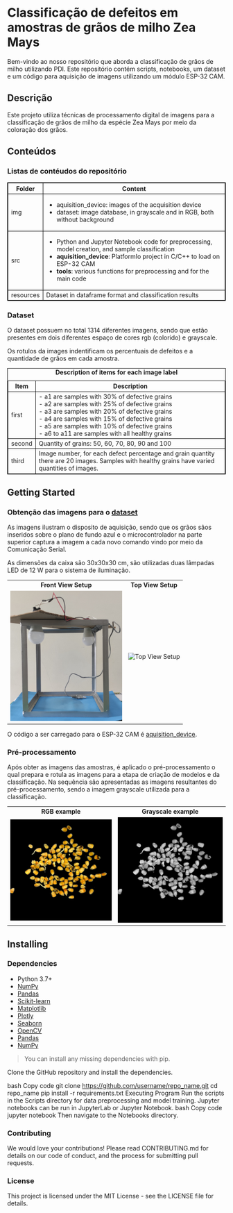 # Classificação de defeitos em amostras de grãos de milho Zea Mays

Bem-vindo ao nosso repositório que aborda a classificação de grãos de milho utilizando PDI. Este repositório contém scripts, notebooks, um dataset e um código para aquisição de imagens utilizando um módulo ESP-32 CAM.

## Descrição
Este projeto utiliza técnicas de processamento digital de imagens para a classificação de grãos de milho da espécie Zea Mays por meio da coloração dos grãos.

## Conteúdos

### Listas de contéudos do repositório

<table style="width:100%; border:1px solid black;">
    <thead>
        <tr>
            <th style="text-align:center; border:1px solid black;"><strong>Folder</strong></th>
            <th style="text-align:center; border:1px solid black;"><strong>Content</strong></th>
        </tr>
    </thead>
    <tbody>
        <tr>
            <td style="border:1px solid black;">img</td>
            <td style="border:1px solid black;">
                <ul>
                    <li>aquisition_device: images of the acquisition device</li>
                    <li>dataset: image database, in grayscale and in RGB, both without background</li>
                </ul>
            </td>
        </tr>
        <tr>
            <td style="border:1px solid black;">src</td>
            <td style="border:1px solid black;">
                <ul>
                    <li>Python and Jupyter Notebook code for preprocessing, model creation, and sample classification</li>
                    <li><strong>aquisition_device</strong>: PlatformIo project in C/C++ to load on ESP-32 CAM</li>
                    <li><strong>tools</strong>: various functions for preprocessing and for the main code</li>
                </ul>
            </td>
        </tr>
        <tr>
            <td style="border:1px solid black;">resources</td>
            <td style="border:1px solid black;">
                Dataset in dataframe format and classification results
            </td>
        </tr>
    </tbody>
</table>



<!-- <table>
  <tr>
    <td align="center"> <strong>folder</strong> </td>
    <td align="center"> <strong>content</strong> </td>
  </tr>
  <tr>
    <td>img</td>
    <td>
        <ul>
            <li>aquisition_device: imagens do dispositivo de aquisição</li>
            <li>dataset: banco de dados de imagens, em tons de cinza e em rgb, ambas sem fundo</li>
        </ul>
    </td>
  </tr>

  <tr>
    <td>src</td>
    <td>
        <ul>
            <li>códigos em Python e Jupyter Notebook para pré-processamento, criação dos modelos e classificação das amostras </li>
            <li><strong>aquisition_device</strong>: projeto do PlatformIo em C/C++ para carregar no ESP-32 CAM</li>
            <li><strong>tools</strong>: funções diversas para o pré-processamento e para o código principal</li>
        </ul>
    </td>
  </tr>

  <tr>
    <td>resources</td>
    <td>
        dataset em formato de dataframe e resultados da classificação
    </td>
  </tr>

</table> -->

### Dataset

O dataset possuem no total 1314 diferentes imagens, sendo que estão presentes em dois diferentes espaço de cores rgb (colorido) e grayscale.

Os rotulos da images indentificam os percentuais de defeitos e a quantidade de grãos em cada amostra.

<table style="width:100%; border:1px solid black;">
    <caption><strong>Description of items for each image label</strong></caption>
    <thead>
        <tr>
            <th style="text-align:center; border:1px solid black;">Item</th>
            <th style="text-align:center; border:1px solid black;">Description</th>
        </tr>
    </thead>
    <tbody>
        <tr>
            <td style="border:1px solid black;">first</td>
            <td style="border:1px solid black;">
                - a1 are samples with 30% of defective grains<br>
                - a2 are samples with 25% of defective grains<br>
                - a3 are samples with 20% of defective grains<br>
                - a4 are samples with 15% of defective grains<br>
                - a5 are samples with 10% of defective grains<br>
                - a6 to a11 are samples with all healthy grains
            </td>
        </tr>
        <tr>
            <td style="border:1px solid black;">second</td>
            <td style="border:1px solid black;">Quantity of grains: 50, 60, 70, 80, 90 and 100</td>
        </tr>
        <tr>
            <td style="border:1px solid black;">third</td>
            <td style="border:1px solid black;">Image number, for each defect percentage and grain quantity there are 20 images. Samples with healthy grains have varied quantities of images.</td>
        </tr>
    </tbody>
</table>


## Getting Started

### Obtenção das imagens para o [dataset](img/dataset/)

As imagens ilustram o disposito de aquisição, sendo que os grãos sãos inseridos sobre o plano de fundo azul e o microcontrolador na parte superior captura a imagem a cada novo comando vindo por meio da Comunicação Serial.

As dimensões da caixa são 30x30x30 cm, são utilizadas duas lâmpadas LED de 12 W para o sistema de iluminação.


<!-- <div style="display: flex; justify-content: space-around;">
    <figure>
        <figcaption><strong>Front View Setup</strong></figcaption>
        <img src="img/aquisition_device/setup_frontView.jpg" alt="Front View Setup" style="width: auto; height: 300px;">
    </figure>
    <figure>
        <figcaption><strong>Top View Setup</strong></figcaption>
        <img src="img/aquisition_device/setup_topView.jpg" alt="Top View Setup" style="width: auto; height: 300px;">
    </figure>
</div> -->


<table>
  <tr>
    <td align="center"> <strong>Front View Setup</strong> </td>
    <td align="center"> <strong>Top View Setup</strong> </td>
  </tr>
  <tr>
    <td><img src="img/aquisition_device/setup_frontView.jpg" alt="Front View Setup" style="width: auto; height: 300px;"></td>
    <td><img src="img/aquisition_device/setup_topView.jpg" alt="Top View Setup" style="width: auto; height: 300px;"></td>
  </tr>
</table>



O código a ser carregado para o ESP-32 CAM é [aquisition_device](src/aquisition_device/).

### Pré-processamento

Após obter as imagens das amostras, é aplicado o pré-processamento o qual prepara e rotula as imagens para a etapa de criação de modelos e da classificação. Na sequência são apresentadas as imagens resultantes do pré-processamento, sendo a imagem grayscale utilizada para a classificação.

<table>
  <tr>
    <td align="center"> <strong>RGB example</strong> </td>
    <td align="center"> <strong>Grayscale example</strong> </td>
  </tr>
  <tr>
    <td><img src="img/dataset/rgb/a1_100_1.jpg" alt="RGB example"></td>
    <td><img src="img/dataset/gray/a1_100_1.jpg" alt="Grayscale example"></td>
  </tr>
</table>


## Installing

### Dependencies
- Python 3.7+
- [NumPy](https://numpy.org/)
- [Pandas](https://pandas.pydata.org/)
- [Scikit-learn](https://scikit-learn.org/)
- [Matplotlib](https://matplotlib.org/)
- [Plotly](https://plotly.com/)
- [Seaborn](https://seaborn.pydata.org/)
- [OpenCV](https://opencv.org/)
- [Pandas](https://pandas.pydata.org/)
- [NumPy](https://numpy.org/)


> You can install any missing dependencies with pip.

Clone the GitHub repository and install the dependencies.

bash
Copy code
git clone https://github.com/username/repo_name.git
cd repo_name
pip install -r requirements.txt
Executing Program
Run the scripts in the Scripts directory for data preprocessing and model training.
Jupyter notebooks can be run in JupyterLab or Jupyter Notebook.
bash
Copy code
jupyter notebook
Then navigate to the Notebooks directory.

### Contributing
We would love your contributions! Please read CONTRIBUTING.md for details on our code of conduct, and the process for submitting pull requests.

### License
This project is licensed under the MIT License - see the LICENSE file for details.
